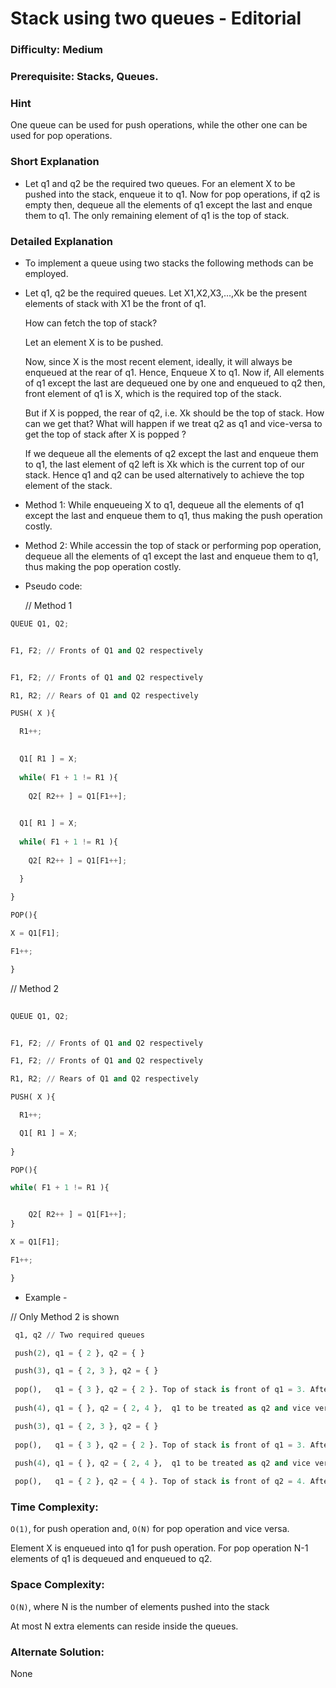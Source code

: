 # Stack using two queues - Editorial

### Difficulty:  Medium

### Prerequisite:  Stacks, Queues.

### Hint


One queue can be used for push operations, while the other one can be used for pop operations.

### Short Explanation

* Let q1 and q2 be the required two queues. For an element X to be pushed into the stack, enqueue it to q1. Now for pop operations, if q2 is empty then, dequeue all the elements of q1 except the last and enque them to q1. The only remaining element of q1 is the top of stack.

### Detailed Explanation

* To implement a queue using two stacks the following methods can be employed.
  
* Let q1, q2 be the required queues. Let X1,X2,X3,...,Xk be the present elements of stack with X1 be the front of q1. 

  How can fetch the top of stack?

  Let an element X is to be pushed.

  Now, since X is the most recent element, ideally, it will always be enqueued at the rear of q1. Hence,
  Enqueue X to q1.
  Now if,
  All elements of q1 except the last are dequeued one by one and enqueued to q2 then, front element of q1 is X, which is the required top of the stack.

  But if X is popped, the rear of q2, i.e. Xk should be the top of stack. How can we get that? What will happen if we treat q2 as q1 and vice-versa to get the top of stack after X is popped ?
  
  If we dequeue all the elements of q2 except the last and enqueue them to q1, the last element of q2 left is Xk which is the current top of our stack. Hence q1 and q2 can be used alternatively to achieve the top element of the stack.

* Method 1: While enqueueing X to q1, dequeue all the elements of q1 except the last and enqueue them to q1, thus making the push operation costly.
  
* Method 2: While accessin the top of stack or performing pop operation, dequeue all the elements of q1 except the last and enqueue them to q1, thus making the pop operation costly.

* Pseudo code:
  
  // Method 1
 ```python 
 QUEUE Q1, Q2;

 
 F1, F2; // Fronts of Q1 and Q2 respectively
 

 F1, F2; // Fronts of Q1 and Q2 respectively

 R1, R2; // Rears of Q1 and Q2 respectively

 PUSH( X ){

   R1++;

   
   Q1[ R1 ] = X;
   
   while( F1 + 1 != R1 ){
   
     Q2[ R2++ ] = Q1[F1++];
     

   Q1[ R1 ] = X;
   
   while( F1 + 1 != R1 ){
   
     Q2[ R2++ ] = Q1[F1++];

   }
   
 }

 POP(){

 X = Q1[F1];

 F1++;

 }    
 ```
 // Method 2
 
 ```python
  
 QUEUE Q1, Q2;

 
 F1, F2; // Fronts of Q1 and Q2 respectively
 
 F1, F2; // Fronts of Q1 and Q2 respectively

 R1, R2; // Rears of Q1 and Q2 respectively

 PUSH( X ){

   R1++;

   Q1[ R1 ] = X;
   
 }

 POP(){

 while( F1 + 1 != R1 ){


     Q2[ R2++ ] = Q1[F1++];
 }

 X = Q1[F1];

 F1++;

 } 
 ```
* Example -
  
 // Only Method 2 is shown
 ```python
  q1, q2 // Two required queues

  push(2), q1 = { 2 }, q2 = { }

  push(3), q1 = { 2, 3 }, q2 = { }
  
  pop(),   q1 = { 3 }, q2 = { 2 }. Top of stack is front of q1 = 3. After top of stack is popped, q1 = { }, q2 = { 2 }.
  
  push(4), q1 = { }, q2 = { 2, 4 },  q1 to be treated as q2 and vice versa.

  push(3), q1 = { 2, 3 }, q2 = { }
  
  pop(),   q1 = { 3 }, q2 = { 2 }. Top of stack is front of q1 = 3. After top of stack is popped, q1 = { }, q2 = { 2 }.
  
  push(4), q1 = { }, q2 = { 2, 4 },  q1 to be treated as q2 and vice versa.

  pop(),   q1 = { 2 }, q2 = { 4 }. Top of stack is front of q2 = 4. After top of stack is popped, q1 = { 2 }, q2 = { }.
 ```

### Time Complexity:

`O(1)`, for push operation and, `O(N)` for pop operation and vice versa.

Element X is enqueued into q1 for push operation. For pop operation N-1 elements of q1 is dequeued and enqueued to q2. 

### Space Complexity:

`O(N)`, where N is the number of elements pushed into the stack

At most N extra elements can reside inside the queues.

### Alternate Solution:

None
